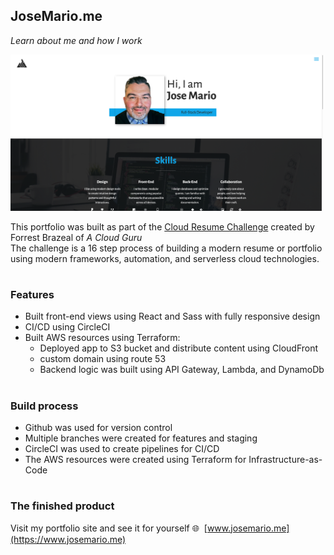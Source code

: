 ## JoseMario.me

_Learn about me and how I work_

<img src="./src/assets/portfolioItems/portfolio/portfolioHome.png" alt="homepage"
width="500" height="250" />

This portfolio was built as part of the [Cloud Resume Challenge](www.cloudresumechallenge.dev) created by Forrest Brazeal of _A Cloud Guru_  
The challenge is a 16 step process of building a modern resume or portfolio using modern frameworks, automation, and serverless cloud technologies.

#

### Features

- Built front-end views using React and Sass with fully responsive design
- CI/CD using CircleCI
- Built AWS resources using Terraform:
  - Deployed app to S3 bucket and distribute content using CloudFront
  - custom domain using route 53
  - Backend logic was built using API Gateway, Lambda, and DynamoDb

#

<!-- ### Architecture

![app architecture](src/img/app-arch.png)
 -->

### Build process

- Github was used for version control
- Multiple branches were created for features and staging
- CircleCI was used to create pipelines for CI/CD
- The AWS resources were created using Terraform for Infrastructure-as-Code

#

### The finished product

Visit my portfolio site and see it for yourself :globe_with_meridians:&nbsp;&nbsp;[www.josemario.me](https://www.josemario.me)
